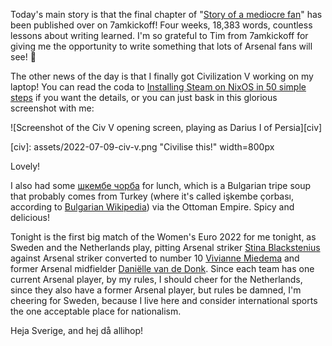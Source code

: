 Today's main story is that the final chapter of "[Story of a mediocre
fan](https://7amkickoff.com/index.php/2022/07/09/story-of-a-mediocre-fan-chapter-4/)"
has been published over on 7amkickoff! Four weeks, 18,383 words, countless
lessons about writing learned. I'm so grateful to Tim from 7amkickoff for giving
me the opportunity to write something that lots of Arsenal fans will see! 💜

The other news of the day is that I finally got Civilization V working on my
laptop! You can read the coda to [Installing Steam on NixOS in 50 simple
steps](2022-06-20-installing-steam-on-nixos.html) if you want the details, or
you can just bask in this glorious screenshot with me:

![Screenshot of the Civ V opening screen, playing as Darius I of Persia][civ]

[civ]: assets/2022-07-09-civ-v.png "Civilise this!" width=800px

Lovely!

I also had some [шкембе
чорба](https://en.wikipedia.org/wiki/Tripe_soup#Middle_East_and_Southeastern_Europe)
for lunch, which is a Bulgarian tripe soup that probably comes from Turkey
(where it's called işkembe çorbası, according to [Bulgarian
Wikipedia](https://bg.wikipedia.org/wiki/%D0%A8%D0%BA%D0%B5%D0%BC%D0%B1%D0%B5_%D1%87%D0%BE%D1%80%D0%B1%D0%B0))
via the Ottoman Empire. Spicy and delicious!

Tonight is the first big match of the Women's Euro 2022 for me tonight, as
Sweden and the Netherlands play, pitting Arsenal striker [Stina
Blackstenius](https://en.wikipedia.org/wiki/Stina_Blackstenius) against
Arsenal striker converted to number 10 [Vivianne Miedema](https://en.wikipedia.org/wiki/Vivianne_Miedema)
and former Arsenal midfielder [Daniëlle van de
Donk](https://en.wikipedia.org/wiki/Dani%C3%ABlle_van_de_Donk). Since each team
has one current Arsenal player, by my rules, I should cheer for the Netherlands,
since they also have a former Arsenal player, but rules be damned, I'm cheering
for Sweden, because I live here and consider international sports the one
acceptable place for nationalism.

Heja Sverige, and hej då allihop!
